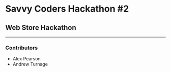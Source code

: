 # Savvy Coders Hackathon \#2
## Web Store Hackathon

---

### Contributors
+ Alex Pearson
+ Andrew Turnage
